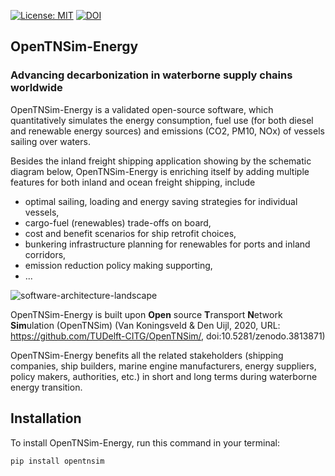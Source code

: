 [![License: MIT](https://img.shields.io/badge/License-MIT-informational.svg)](https://github.com/manjiang3/OpenTNSim-Energy/edit/main/LICENSE.txt)
[![DOI](https://zenodo.org/badge/538904570.svg)](https://zenodo.org/badge/latestdoi/538904570)
## OpenTNSim-Energy
### Advancing decarbonization in waterborne supply chains worldwide


OpenTNSim-Energy is a validated open-source software, which quantitatively simulates the energy consumption, fuel use (for both diesel and renewable energy sources) and emissions (CO2, PM10, NOx) of vessels sailing over waters. 

Besides the inland freight shipping application showing by the schematic diagram below, OpenTNSim-Energy is enriching itself by adding multiple features for both inland and ocean freight shipping, include

- optimal sailing, loading and energy saving strategies for individual vessels,  
- cargo-fuel (renewables) trade-offs on board,  
- cost and benefit scenarios for ship retrofit choices,  
- bunkering infrastructure planning for renewables for ports and inland corridors,
- emission reduction policy making supporting,
- ...
     
![software-architecture-landscape](https://user-images.githubusercontent.com/76953702/191344990-a3b611e5-576b-4be6-84e6-5c3ce0603f7e.png)

OpenTNSim-Energy is built upon **Open** source **T**ransport **N**etwork **Sim**ulation (OpenTNSim) (Van Koningsveld & Den Uijl, 2020, URL: https://github.com/TUDelft-CITG/OpenTNSim/, doi:10.5281/zenodo.3813871) 

OpenTNSim-Energy benefits all the related stakeholders (shipping companies, ship builders, marine engine manufacturers, energy suppliers, policy makers, authorities, etc.) in short and long terms during waterborne energy transition.


## Installation

To install OpenTNSim-Energy, run this command in your terminal:

``` bash
pip install opentnsim
```
